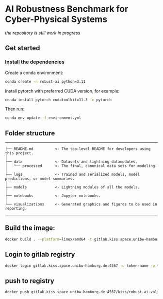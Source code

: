 # AI Robustness Benchmark for Cyber-Physical Systems

*the repository is still work in progress*

## Get started
### Install the dependencies
Create a conda environment:
```sh
conda create -n robust-ai python=3.11
```
Install pytorch with preferred CUDA version, for example:
```sh
conda install pytorch cudatoolkit=11.3 -c pytorch
```
Then run: 
```sh
conda env update -f environment.yml
```

<!-- From the root of this repo, run:
```sh
poetry install
```

### Generate the data
The data is generated by running '1-generate-data.ipynb' in the notebooks folder. The notebook will also provide visualizations to analyze the datasets.


### Run the model training
From the root of this repo, do:
```sh
unset LD_LIBRARY_PATH
poetry run python run_training.py
```

### Run the model fine-tuning
From the root of this repo, do:
```sh
unset LD_LIBRARY_PATH
poetry run python run_finetuning.py  --LOG_DIR logs/<your-path>
``` -->

## Folder structure
---------
    ├── README.md          <- The top-level README for developers using this project.
    │
    ├── data               <- Datasets and lightning datamodules.
    │   └── processed      <- The final, canonical data sets for modeling.
    │
    ├── logs               <- Trained and serialized models, model predictions, or model summaries.
    │   
    ├── models             <- Lightning modules of all the models.
    │
    ├── notebooks          <- Jupyter notebooks.
    │
    └── visualizations     <- Generated graphics and figures to be used in reporting.
---------

## Build the image:
```sh
docker build . --platform=linux/amd64 -t gitlab.kiss.space.unibw-hamburg.de:4567/kiss/robust-ai-validation:v31
```

## Login to gitlab registry
```sh
docker login gitlab.kiss.space.unibw-hamburg.de:4567 -u token-name -p token --tls-verify=false
```

## push to registry
```sh
docker push gitlab.kiss.space.unibw-hamburg.de:4567/kiss/robust-ai-validation:v31 --tls-varify=false
```


